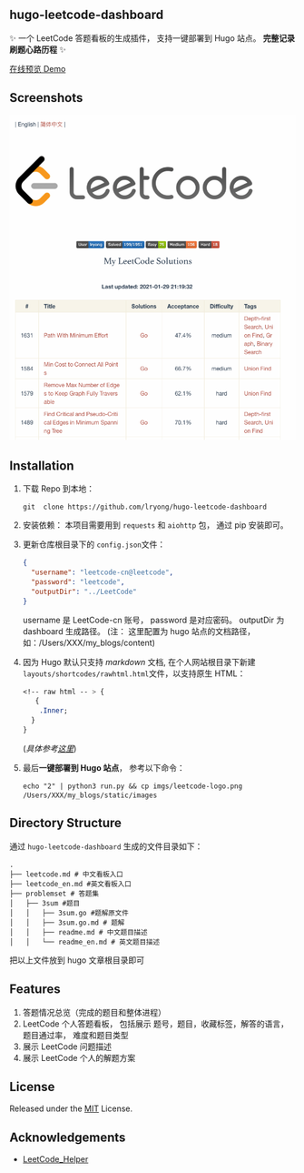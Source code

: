 ## hugo-leetcode-dashboard

✨ 一个 LeetCode 答题看板的生成插件， 支持一键部署到 Hugo 站点。 **完整记录刷题心路历程** ✨

[在线预览 Demo](http://www.herbert.top:18080/leetcode/)

## Screenshots

![leetcode-dashboard](https://raw.githubusercontent.com/lryong/hugo-leetcode-dashboard/master/imgs/leetcode_dashboard.png)

## Installation

1. 下载 Repo 到本地：

   ```shell
   git  clone https://github.com/lryong/hugo-leetcode-dashboard
   ```

2. 安装依赖： 本项目需要用到 `requests` 和 `aiohttp` 包， 通过 pip 安装即可。

3. 更新仓库根目录下的 `config.json`文件：

   ```json
   {
     "username": "leetcode-cn@leetcode",
     "password": "leetcode",
     "outputDir": "../LeetCode"
   }
   ```

   username 是 LeetCode-cn 账号， password 是对应密码。
   outputDir 为 dashboard 生成路径。 (注： 这里配置为 hugo 站点的文档路径， 如：/Users/XXX/my_blogs/content)

4. 因为 Hugo 默认只支持 _markdown_ 文档, 在个人网站根目录下新建 `layouts/shortcodes/rawhtml.html`文件，以支持原生 HTML：

   ```css
   <!-- raw html -- > {
      {
       .Inner;
     }
   }
   ```

   (_具体参考[这里](https://anaulin.org/blog/hugo-raw-html-shortcode/)_)

5. 最后**一键部署到 Hugo 站点**， 参考以下命令：

   ```shell
   echo "2" | python3 run.py && cp imgs/leetcode-logo.png /Users/XXX/my_blogs/static/images
   ```

## Directory Structure

通过 `hugo-leetcode-dashboard` 生成的文件目录如下：

```shell
.
├── leetcode.md # 中文看板入口
├── leetcode_en.md #英文看板入口
├── problemset # 答题集
│   ├── 3sum #题目
│   │   ├── 3sum.go #题解原文件
│   │   ├── 3sum.go.md # 题解
│   │   ├── readme.md # 中文题目描述
│   │   └── readme_en.md # 英文题目描述
```

把以上文件放到 hugo 文章根目录即可

## Features

1. 答题情况总览（完成的题目和整体进程）
2. LeetCode 个人答题看板， 包括展示 题号，题目，收藏标签，解答的语言， 题目通过率， 难度和题目类型
3. 展示 LeetCode 问题描述
4. 展示 LeetCode 个人的解题方案

## License

Released under the [MIT](https://github.com/lryong/hugo-leetcode-dashboard/blob/master/LICENSE) License.

## Acknowledgements

- [LeetCode_Helper](https://github.com/KivenCkl/LeetCode_Helper)
